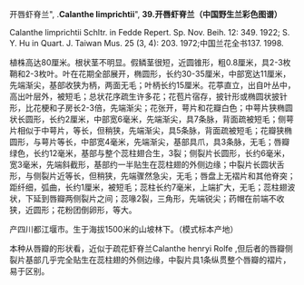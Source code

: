 开唇虾脊兰",
.**Calanthe limprichtii**",
**39.开唇虾脊兰（中国野生兰彩色图谱）**

Calanthe limprichtii Schltr. in Fedde Repert. Sp. Nov. Beih. 12: 349. 1922; S. Y. Hu in Quart. J. Taiwan Mus. 25 (3, 4): 203. 1972;中国兰花全书137. 1998.

植株高达80厘米。根状茎不明显。假鳞茎很短，近圆锥形，粗0.8厘米，具2-3枚鞘和2-3枚叶。叶在花期全部展开，椭圆形，长约30-35厘米，中部宽达11厘米，先端渐尖，基部收狭为柄，两面无毛；叶柄长约15厘米。花葶直立，出自叶丛中，高出叶层外，被短毛；总状花序疏生许多花；花苞片宿存，披针形或椭圆状披针形，比花梗和子房长2-3倍，先端渐尖；花张开，萼片和花瓣白色；中萼片狭椭圆状长圆形，长约2厘米，中部宽6毫米，先端渐尖，具7条脉，背面疏被短毛；侧萼片相似于中萼片，等长，但稍狭，先端渐尖，具5条脉，背面疏被短毛；花瓣狭椭圆形，与萼片等长，中部宽4毫米，先端渐尖，基部具爪，具3条脉，无毛；唇瓣绿色，长约12毫米，基部与整个蕊柱翅合生，3裂；侧裂片长圆形，长约6毫米，宽3毫米，先端斜截形，基部约一半贴生在蕊柱翅的外侧边缘；中裂片长圆状舌形，与侧裂片近等长，但稍狭，先端骤然急尖，无毛；唇盘上无褶片和其他脊突；距纤细，弧曲，长约1厘米，被短毛；蕊柱长约7毫米，上端扩大，无毛；蕊柱翅波状，下延到唇瓣两侧裂片之间；蕊喙2裂，三角形，先端锐尖；药帽在前端不收狭，近圆形；花粉团倒卵形，等大。

产四川都江堰市。生于海拔1500米的山坡林下。（模式标本产地）

本种从唇瓣的形状看，近似于疏花虾脊兰Calanthe henryi Rolfe ,但后者的唇瓣侧裂片基部几乎完全贴生在蕊柱翅的外侧边缘，中裂片具1条纵贯整个唇瓣的褶片，易于区别。

